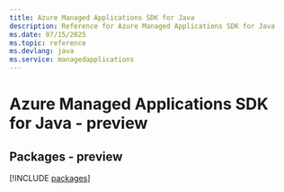 ```yaml
---
title: Azure Managed Applications SDK for Java
description: Reference for Azure Managed Applications SDK for Java
ms.date: 07/15/2025
ms.topic: reference
ms.devlang: java
ms.service: managedapplications
---
```

# Azure Managed Applications SDK for Java - preview
## Packages - preview
[!INCLUDE [packages](managed-applications-index.md)]